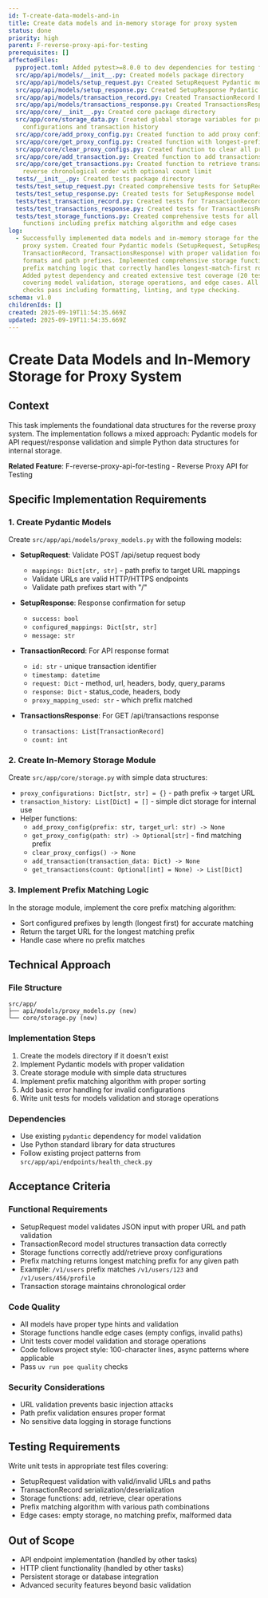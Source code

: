 ```yaml
---
id: T-create-data-models-and-in
title: Create data models and in-memory storage for proxy system
status: done
priority: high
parent: F-reverse-proxy-api-for-testing
prerequisites: []
affectedFiles:
  pyproject.toml: Added pytest>=8.0.0 to dev dependencies for testing framework
  src/app/api/models/__init__.py: Created models package directory
  src/app/api/models/setup_request.py: Created SetupRequest Pydantic model with URL and path prefix validation
  src/app/api/models/setup_response.py: Created SetupResponse Pydantic model for API responses
  src/app/api/models/transaction_record.py: Created TransactionRecord Pydantic model for transaction data
  src/app/api/models/transactions_response.py: Created TransactionsResponse Pydantic model for transaction lists
  src/app/core/__init__.py: Created core package directory
  src/app/core/storage_data.py: Created global storage variables for proxy
    configurations and transaction history
  src/app/core/add_proxy_config.py: Created function to add proxy configuration mappings
  src/app/core/get_proxy_config.py: Created function with longest-prefix-first matching algorithm for routing
  src/app/core/clear_proxy_configs.py: Created function to clear all proxy configurations
  src/app/core/add_transaction.py: Created function to add transactions to history
  src/app/core/get_transactions.py: Created function to retrieve transactions in
    reverse chronological order with optional count limit
  tests/__init__.py: Created tests package directory
  tests/test_setup_request.py: Created comprehensive tests for SetupRequest model validation
  tests/test_setup_response.py: Created tests for SetupResponse model
  tests/test_transaction_record.py: Created tests for TransactionRecord model serialization
  tests/test_transactions_response.py: Created tests for TransactionsResponse model
  tests/test_storage_functions.py: Created comprehensive tests for all storage
    functions including prefix matching algorithm and edge cases
log:
  - Successfully implemented data models and in-memory storage for the reverse
    proxy system. Created four Pydantic models (SetupRequest, SetupResponse,
    TransactionRecord, TransactionsResponse) with proper validation for URL
    formats and path prefixes. Implemented comprehensive storage functions with
    prefix matching logic that correctly handles longest-match-first routing.
    Added pytest dependency and created extensive test coverage (20 tests)
    covering model validation, storage operations, and edge cases. All quality
    checks pass including formatting, linting, and type checking.
schema: v1.0
childrenIds: []
created: 2025-09-19T11:54:35.669Z
updated: 2025-09-19T11:54:35.669Z
---
```


# Create Data Models and In-Memory Storage for Proxy System

## Context
This task implements the foundational data structures for the reverse proxy system. The implementation follows a mixed approach: Pydantic models for API request/response validation and simple Python data structures for internal storage.

**Related Feature**: F-reverse-proxy-api-for-testing - Reverse Proxy API for Testing

## Specific Implementation Requirements

### 1. Create Pydantic Models
Create `src/app/api/models/proxy_models.py` with the following models:

- **SetupRequest**: Validate POST /api/setup request body
  - `mappings: Dict[str, str]` - path prefix to target URL mappings
  - Validate URLs are valid HTTP/HTTPS endpoints
  - Validate path prefixes start with "/"

- **SetupResponse**: Response confirmation for setup
  - `success: bool` 
  - `configured_mappings: Dict[str, str]`
  - `message: str`

- **TransactionRecord**: For API response format
  - `id: str` - unique transaction identifier
  - `timestamp: datetime`
  - `request: Dict` - method, url, headers, body, query_params
  - `response: Dict` - status_code, headers, body
  - `proxy_mapping_used: str` - which prefix matched

- **TransactionsResponse**: For GET /api/transactions response
  - `transactions: List[TransactionRecord]`
  - `count: int`

### 2. Create In-Memory Storage Module
Create `src/app/core/storage.py` with simple data structures:

- `proxy_configurations: Dict[str, str] = {}` - path prefix -> target URL
- `transaction_history: List[Dict] = []` - simple dict storage for internal use
- Helper functions:
  - `add_proxy_config(prefix: str, target_url: str) -> None`
  - `get_proxy_config(path: str) -> Optional[str]` - find matching prefix
  - `clear_proxy_configs() -> None`
  - `add_transaction(transaction_data: Dict) -> None`
  - `get_transactions(count: Optional[int] = None) -> List[Dict]`

### 3. Implement Prefix Matching Logic
In the storage module, implement the core prefix matching algorithm:
- Sort configured prefixes by length (longest first) for accurate matching
- Return the target URL for the longest matching prefix
- Handle case where no prefix matches

## Technical Approach

### File Structure
```
src/app/
├── api/models/proxy_models.py (new)
└── core/storage.py (new)
```

### Implementation Steps
1. Create the models directory if it doesn't exist
2. Implement Pydantic models with proper validation
3. Create storage module with simple data structures
4. Implement prefix matching algorithm with proper sorting
5. Add basic error handling for invalid configurations
6. Write unit tests for models validation and storage operations

### Dependencies
- Use existing `pydantic` dependency for model validation
- Use Python standard library for data structures
- Follow existing project patterns from `src/app/api/endpoints/health_check.py`

## Acceptance Criteria

### Functional Requirements
- SetupRequest model validates JSON input with proper URL and path validation
- TransactionRecord model structures transaction data correctly
- Storage functions correctly add/retrieve proxy configurations
- Prefix matching returns longest matching prefix for any given path
- Example: `/v1/users` prefix matches `/v1/users/123` and `/v1/users/456/profile`
- Transaction storage maintains chronological order

### Code Quality
- All models have proper type hints and validation
- Storage functions handle edge cases (empty configs, invalid paths)
- Unit tests cover model validation and storage operations
- Code follows project style: 100-character lines, async patterns where applicable
- Pass `uv run poe quality` checks

### Security Considerations
- URL validation prevents basic injection attacks
- Path prefix validation ensures proper format
- No sensitive data logging in storage functions

## Testing Requirements
Write unit tests in appropriate test files covering:
- SetupRequest validation with valid/invalid URLs and paths
- TransactionRecord serialization/deserialization
- Storage functions: add, retrieve, clear operations
- Prefix matching algorithm with various path combinations
- Edge cases: empty storage, no matching prefix, malformed data

## Out of Scope
- API endpoint implementation (handled by other tasks)
- HTTP client functionality (handled by other tasks)  
- Persistent storage or database integration
- Advanced security features beyond basic validation